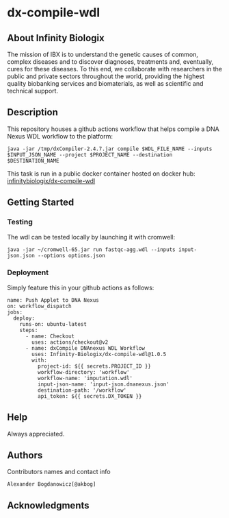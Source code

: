 # dx-compile-wdl

## About Infinity Biologix

The mission of IBX is to understand the genetic causes of common, complex diseases and to discover diagnoses, treatments and, eventually, cures for these diseases. To this end, we collaborate with researchers in the public and private sectors throughout the world, providing the highest quality biobanking services and biomaterials, as well as scientific and technical support.

## Description

This repository houses a github actions workflow that helps compile a DNA Nexus WDL workflow to the platform:

```
java -jar /tmp/dxCompiler-2.4.7.jar compile $WDL_FILE_NAME --inputs $INPUT_JSON_NAME --project $PROJECT_NAME --destination $DESTINATION_NAME
```

This task is run in a public docker container hosted on docker hub: [infinitybiologix/dx-compile-wdl](https://hub.docker.com/r/infinitybiologix/dx-compile-wdl)

## Getting Started

### Testing

The wdl can be tested locally by launching it with cromwell:
```
java -jar ~/cromwell-65.jar run fastqc-agg.wdl --inputs input-json.json --options options.json
```
### Deployment
Simply feature this in your github actions as follows:

```
name: Push Applet to DNA Nexus
on: workflow_dispatch
jobs:
  deploy:
    runs-on: ubuntu-latest
    steps:
      - name: Checkout
        uses: actions/checkout@v2
      - name: dxCompile DNAnexus WDL Workflow
        uses: Infinity-Biologix/dx-compile-wdl@1.0.5
        with:
          project-id: ${{ secrets.PROJECT_ID }}
          workflow-directory: 'workflow'
          workflow-name: 'imputation.wdl'
          input-json-name: 'input-json.dnanexus.json'
          destination-path: '/workflow'
          api_token: ${{ secrets.DX_TOKEN }}
```

## Help

Always appreciated.

## Authors

Contributors names and contact info

    Alexander Bogdanowicz[@akbog]

## Acknowledgments
